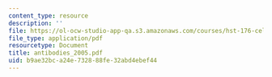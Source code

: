 ```yaml
---
content_type: resource
description: ''
file: https://ol-ocw-studio-app-qa.s3.amazonaws.com/courses/hst-176-cellular-and-molecular-immunology-fall-2005/b9ae32bca24e732888fe32abd4ebef44_antibodies_2005.pdf
file_type: application/pdf
resourcetype: Document
title: antibodies_2005.pdf
uid: b9ae32bc-a24e-7328-88fe-32abd4ebef44
---
```

